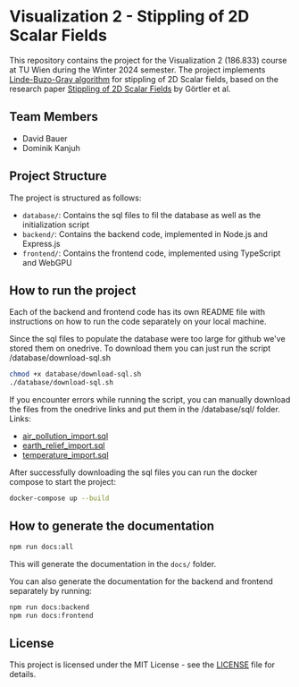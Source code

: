 # Visualization 2 - Stippling of 2D Scalar Fields

This repository contains the project for the Visualization 2 (186.833) course at TU Wien during the Winter 2024 semester. The project implements [Linde-Buzo-Gray algorithm](https://en.wikipedia.org/wiki/Linde%E2%80%93Buzo%E2%80%93Gray_algorithm) for stippling of 2D Scalar fields, based on the research paper [Stippling of 2D Scalar Fields](https://ieeexplore.ieee.org/document/8667696) by Görtler et al.

## Team Members

- David Bauer
- Dominik Kanjuh

## Project Structure

The project is structured as follows:

- `database/`: Contains the sql files to fil the database as well as the initialization script
- `backend/`: Contains the backend code, implemented in Node.js and Express.js
- `frontend/`: Contains the frontend code, implemented using TypeScript and WebGPU

## How to run the project

Each of the backend and frontend code has its own README file with instructions on how to run the code separately on your local machine.

Since the sql files to populate the database were too large for github we've stored them on onedrive. To download them you can just run the script /database/download-sql.sh

```bash
chmod +x database/download-sql.sh
./database/download-sql.sh
```

If you encounter errors while running the script, you can manually download the files from the onedrive links and put them in the /database/sql/ folder.
Links:

- [air_pollution_import.sql](https://1drv.ms/u/s!AqjaHlNJFPaTyPgcoE-xWs24SeERvQ?e=wxWQe6)
- [earth_relief_import.sql](https://1drv.ms/u/s!AqjaHlNJFPaTyPgbm1i6fFWasH1IFg?e=ZlQmtx)
- [temperature_import.sql](https://1drv.ms/u/s!AqjaHlNJFPaTyPga_Xvu1PGFiCOXkg?e=nVlDaU)

After successfully downloading the sql files you can run the docker compose to start the project:

```bash
docker-compose up --build
```

## How to generate the documentation

```bash
npm run docs:all
```

This will generate the documentation in the `docs/` folder.

You can also generate the documentation for the backend and frontend separately by running:

```bash
npm run docs:backend
npm run docs:frontend
```

## License

This project is licensed under the MIT License - see the [LICENSE](./LICENSE) file for details.
